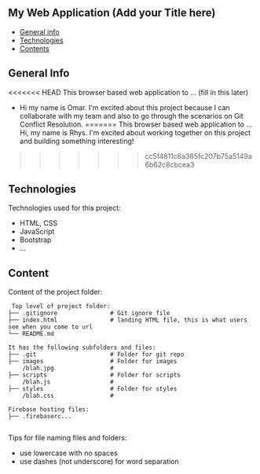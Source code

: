 ## My Web Application (Add your Title here)

* [General info](#general-info)
* [Technologies](#technologies)
* [Contents](#content)

## General Info
<<<<<<< HEAD
This browser based web application to ... (fill in this later)
* Hi my name is Omar. I'm excited about this project because I can collaborate with my team and also to go through the scenarios on Git Conflict Resolution.
=======
This browser based web application to ...
Hi, my name is Rhys. I'm excited about working together on this project and building something interesting!
>>>>>>> cc5f4811c6a385fc207b75a5149a6b62c8cbcea3
	
## Technologies
Technologies used for this project:
* HTML, CSS
* JavaScript
* Bootstrap 
* ...
	
## Content
Content of the project folder:

```
 Top level of project folder: 
├── .gitignore               # Git ignore file
├── index.html               # landing HTML file, this is what users see when you come to url
└── README.md

It has the following subfolders and files:
├── .git                     # Folder for git repo
├── images                   # Folder for images
    /blah.jpg                # 
├── scripts                  # Folder for scripts
    /blah.js                 # 
├── styles                   # Folder for styles
    /blah.css                # 

Firebase hosting files: 
├── .firebaserc...


```

Tips for file naming files and folders:
* use lowercase with no spaces
* use dashes (not underscore) for word separation

